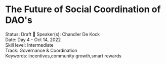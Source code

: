 # The Future of Social Coordination of DAO's

Status: Draft 📝
Speaker(s): Chandler De Kock  
Date: Day 4 - Oct 14, 2022  
Skill level: Intermediate  
Track: Governance & Coordination  
Keywords: incentives,community growth,smart rewards  

